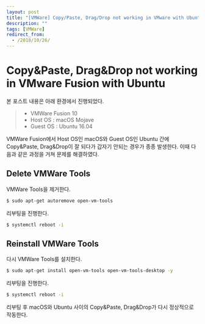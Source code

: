 ```yaml
---
layout: post
title: "[VMWare] Copy/Paste, Drag/Drop not working in VMware with Ubuntu"
description: ""
tags: [VMWare]
redirect_from:
  - /2018/10/26/
---
```


# Copy&Paste, Drag&Drop not working in VMware Fusion with Ubuntu

본 포스트 내용은 아래 환경에서 진행되었다.

> * VMWare Fusion 10
> * Host OS : macOS Mojave
> * Guest OS : Ubuntu 16.04

VMWare Fusion에서 Host OS인 macOS와 Guest OS인 Ubuntu 간에 Copy&Paste, Drag&Drop이 잘 되다가 갑자기 안되는 경우가 종종 발생한다. 이때 다음과 같은 과정을 거쳐 문제를 해결하였다.

## Delete VMWare Tools

VMWare Tools을 제거한다.

```sh
$ sudo apt-get autoremove open-vm-tools
```

리부팅을 진행한다.

```sh
$ systemctl reboot -i
```

## Reinstall VMWare Tools

다시 VMWare Tools를 설치한다.

```sh
$ sudo apt-get install open-vm-tools open-vm-tools-desktop -y
```

리부팅을 진행한다.

```sh
$ systemctl reboot -i
```

리부팅 후 macOS와 Ubuntu 사이의 Copy&Paste, Drag&Drop가 다시 정상적으로 작동한다.
